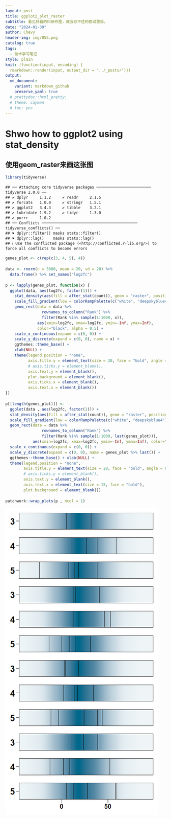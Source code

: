 ```yaml
---
layout: post
title: ggplot2_plot_raster
subtitle: 看见好看的科研作图，就会忍不住的尝试重现。
date: "2024-01-30"
author: Chevy
header-img: img/055.png
catalog: true
tags:
  - 技术学习笔记
style: plain 
knit: (function(input, encoding) {
  rmarkdown::render(input, output_dir = "../_posts/")})
output: 
  md_document:
    variant: markdown_github
    preserve_yaml: true
  # prettydoc::html_pretty:
  # theme: cayman
  # toc: yes
---
```


# Shwo how to ggplot2 using stat_density

## 使用geom_raster来画这张图

``` r
library(tidyverse)
```

    ## ── Attaching core tidyverse packages ──────────────────────── tidyverse 2.0.0 ──
    ## ✔ dplyr     1.1.2     ✔ readr     2.1.5
    ## ✔ forcats   1.0.0     ✔ stringr   1.5.1
    ## ✔ ggplot2   3.4.3     ✔ tibble    3.2.1
    ## ✔ lubridate 1.9.2     ✔ tidyr     1.3.0
    ## ✔ purrr     1.0.2     
    ## ── Conflicts ────────────────────────────────────────── tidyverse_conflicts() ──
    ## ✖ dplyr::filter() masks stats::filter()
    ## ✖ dplyr::lag()    masks stats::lag()
    ## ℹ Use the conflicted package (<http://conflicted.r-lib.org/>) to force all conflicts to become errors

``` r
genes_plot <- c(rep(c(3, 4, 5), 4))

data <- rnorm(n = 3000, mean = 20, sd = 20) %>% 
  data.frame() %>% set_names("log2fc")

p <- lapply(genes_plot, function(x) {
  ggplot(data, aes(log2fc, factor(1))) + 
    stat_density(aes(fill = after_stat(count)), geom = "raster", position = "identity") +
    scale_fill_gradient(low = colorRampPalette(c("white", "deepskyblue4"))(50)[4], high = "deepskyblue4") +
    geom_rect(data = data %>% 
                rownames_to_column("Rank") %>% 
                filter(Rank %in% sample(1:1000, x)),
              aes(xmin=log2fc, xmax=log2fc, ymin=-Inf, ymax=Inf), 
              color="black", alpha = 0.5) +
    scale_x_continuous(expand = c(0, 0)) +
    scale_y_discrete(expand = c(0, 0), name = x) +
    ggthemes::theme_base() + 
    xlab(NULL) +
    theme(legend.position = "none", 
          axis.title.y = element_text(size = 20, face = "bold", angle = 0, vjust = 0.5, hjust = 0),
          # axis.ticks.y = element_blank(),
          axis.text.y = element_blank(),
          plot.background = element_blank(),
          axis.ticks.x = element_blank(),
          axis.text.x = element_blank())
})

p[[length(genes_plot)]] <-
  ggplot(data , aes(log2fc, factor(1))) + 
  stat_density(aes(fill = after_stat(count)), geom = "raster", position = "identity") +
  scale_fill_gradient(low = colorRampPalette(c("white", "deepskyblue4"))(50)[4], high = "deepskyblue4") +
  geom_rect(data = data %>% 
                rownames_to_column("Rank") %>% 
                filter(Rank %in% sample(1:1000, last(genes_plot))),
            aes(xmin=log2fc, xmax=log2fc, ymin=-Inf, ymax=Inf), color="black", alpha = 0.5) +
  scale_x_continuous(expand = c(0, 0)) +
  scale_y_discrete(expand = c(0, 0), name = genes_plot %>% last()) +
  ggthemes::theme_base() + xlab(NULL) +
  theme(legend.position = "none", 
        axis.title.y = element_text(size = 20, face = "bold", angle = 0, vjust = 0.5, hjust = 0),
        # axis.ticks.y = element_blank(),
        axis.text.y = element_blank(),
        axis.text.x = element_text(size = 15, face = "bold"),
        plot.background = element_blank())

patchwork::wrap_plots(p , ncol = 1)
```

![](/img/2024-01-30/unnamed-chunk-2-1.png)
